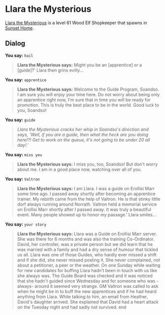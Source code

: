 # Llara the Mysterious



[Llara the Mysterious](/npc/26019) is a level 61 Wood Elf Shopkeeper that spawns in [Sunset Home](/zone/1503).



## Dialog
 **You say:** `hail`



>**Llara the Mysterious says:** Might you be an [apprentice] or a [guide]?' Llara then grins evilly...

**You say:** `apprentice`



>**Llara the Mysterious says:** Welcome to the Guide Program, Soandso. I am sure you will enjoy your time here. Do not worry about being only an apprentice right now, I'm sure that in time you will be ready for promotion. This is truly the best place to be in the world. Good luck to you, Soandso!

**You say:** `guide`



>*Llara the Mysterious cracks her whip in Soandso's direction and says, 'Well, if you are a guide, then what the heck are you doing here!?! Get to work on the queue, it's not going to be under 20 all day!.'*

**You say:** `miss you`



>**Llara the Mysterious says:** I miss you, too, Soandso! But don't worry about me. I am in a good place now, watching over all of you.

**You say:** `Valtron`



>**Llara the Mysterious says:** I am Llara. I was a guide on Erollisi Marr some time ago. I passed away shortly after becoming an apprentice trainer. My rebirth came from the help of Valtron. He is that stinky little dorf always running around Norrath. Valtron held a memorial service on Erollisi Marr shortly after I passed away. It was truly a beautiful event. Many people showed up to honor my passage.' Llara smiles...

**You say:** `your story`



>**Llara the Mysterious says:** Llara was a Guide on Erollisi Marr server. She was there for 6 months and was also the training Co-Ordinator. David, her controller, was a private person but we did learn that he was married with a family and had a dry sense of humour that tickled us all. Llara was one of those Guides, who hardly ever missed a shift and if she did, she never missed posting it. She never complained, not about a petitioner, a peer or the weather. On one Sunday while waiting for new candidates for buffing Llara hadn't been in touch with us like she always was. The Guide Board was checked and it was noticed that she hadn't guided since Wednesday and for someone who was -always- around it seemed very strange. GM Valtron was called to ask when he might be in to buff the new apprentices and if he had heard anything from Llara. While talking to him, an email from Heather, David's daughter arrived. She explained that David had a heart attack on the Tuesday night and had sadly not survived.
end


